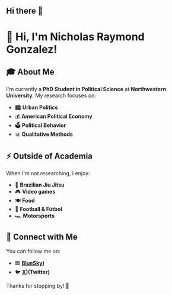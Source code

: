 ## Hi there 👋

# 👋 Hi, I'm Nicholas Raymond Gonzalez!

## 🎓 About Me
I'm currently a **PhD Student in Political Science** at **Northwestern University**. My research focuses on:
- 🏙 **Urban Politics**
- 💰 **American Political Economy**
- 🗳 **Political Behavior**
- 📊 **Qualitative Methods**

## ⚡ Outside of Academia
When I'm not researching, I enjoy:
- 🥋 **Brazilian Jiu Jitsu**
- 🎮 **Video games**
- 🍽 **Food**
- 🏈 **Football & Fútbol**
- 🏎 **Motorsports**

## 🔗 Connect with Me
You can follow me on:
- 🟦 **[BlueSky](https://bsky.app/profile/nrgonzalez.bsky.social))**
- 🐦 **[X](https://x.com/nrgonzalez05))(Twitter)**

Thanks for stopping by! 🚀


